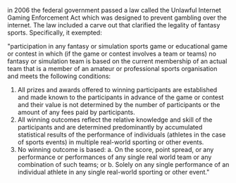in 2006 the federal government passed a law called the Unlawful Internet Gaming Enforcement Act which was designed to prevent gambling over the internet. The law included a carve out that clarified the legality of fantasy sports. Specifically, it exempted:

"participation in any fantasy or simulation sports game or educational game or contest in which (if the game or contest involves a team or teams) no fantasy or simulation team is based on the current membership of an actual team that is a member of an amateur or professional sports organisation and meets the following conditions:  

1. All prizes and awards offered to winning participants are established and made known to the participants in advance of the game or contest and their value is not determined by the number of participants or the amount of any fees paid by participants.  
2. All winning outcomes reflect the relative knowledge and skill of the participants and are determined predominantly by accumulated statistical results of the performance of individuals (athletes in the case of sports events) in multiple real-world sporting or other events.  
3. No winning outcome is based: a. On the score, point spread, or any performance or performances of any single real world team or any combination of such teams; or b. Solely on any single performance of an individual athlete in any single real-world sporting or other event."
